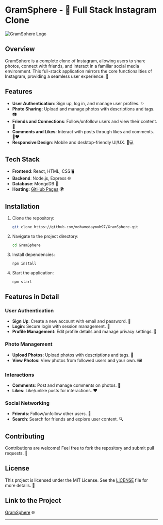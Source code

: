 # GramSphere - 📸 Full Stack Instagram Clone

![GramSphere Logo](path/to/your/iconUrl.png)

## Overview

GramSphere is a complete clone of Instagram, allowing users to share photos, connect with friends, and interact in a familiar social media environment. This full-stack application mirrors the core functionalities of Instagram, providing a seamless user experience. 🌟

## Features

- **User Authentication**: Sign up, log in, and manage user profiles. ✨
- **Photo Sharing**: Upload and manage photos with descriptions and tags. 📷
- **Friends and Connections**: Follow/unfollow users and view their content. 👥
- **Comments and Likes**: Interact with posts through likes and comments. 💬❤️
- **Responsive Design**: Mobile and desktop-friendly UI/UX. 📱💻

## Tech Stack

- **Frontend**: React, HTML, CSS 🖥️
- **Backend**: Node.js, Express 🌐
- **Database**: MongoDB 🍃
- **Hosting**: [GitHub Pages](https://github.com/mohamedayoub97/GramSphere.git) 🌍

## Installation

1. Clone the repository:

   ```bash
   git clone https://github.com/mohamedayoub97/GramSphere.git
   ```

2. Navigate to the project directory:

   ```bash
   cd GramSphere
   ```

3. Install dependencies:

   ```bash
   npm install
   ```

4. Start the application:

   ```bash
   npm start
   ```

## Features in Detail

### User Authentication

- **Sign Up**: Create a new account with email and password. 📝
- **Login**: Secure login with session management. 🔐
- **Profile Management**: Edit profile details and manage privacy settings. 👤

### Photo Management

- **Upload Photos**: Upload photos with descriptions and tags. 📸
- **View Photos**: View photos from followed users and your own. 🖼️

### Interactions

- **Comments**: Post and manage comments on photos. 💬
- **Likes**: Like/unlike posts for interactions. ❤️

### Social Networking

- **Friends**: Follow/unfollow other users. 👥
- **Search**: Search for friends and explore user content. 🔍

## Contributing

Contributions are welcome! Feel free to fork the repository and submit pull requests. 🤝

## License

This project is licensed under the MIT License. See the [LICENSE](LICENSE) file for more details. 📝

## Link to the Project

[GramSphere](https://github.com/mohamedayoub97/GramSphere.git) 🌐

---
